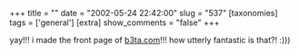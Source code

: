+++
title = ""
date = "2002-05-24 22:42:00"
slug = "537"
[taxonomies]
tags = ['general']
[extra]
show_comments = "false"
+++

yay!!! i made the front page of [b3ta.com](http://www.b3ta.com)!!! how utterly fantastic is that?! :)))
